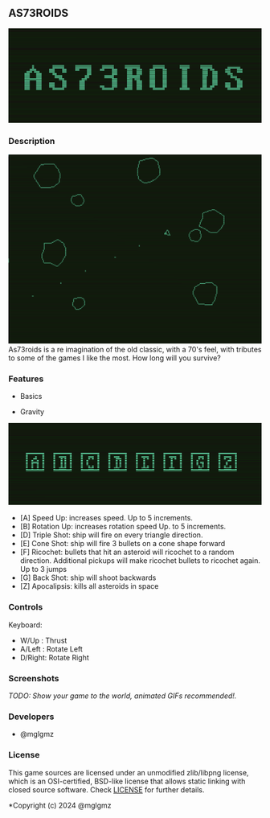 
## AS73ROIDS

![AS73ROIDS](screenshots/asteroids.png "AS73ROIDS")

### Description

![Game](screenshots/game.png "Game")
As73roids is a re imagination of the old classic, with a 70's feel,
with tributes to some of the games I like the most.
How long will you survive?

### Features
 - Basics

 - Gravity

![AS73ROIDS](screenshots/powerups.png "AS73ROIDS")
 - [A] Speed Up: increases speed. Up to 5 increments.
 - [B] Rotation Up: increases rotation speed Up. to 5 increments.
 - [D] Triple Shot: ship will fire on every triangle direction.
 - [E] Cone Shot: ship will fire 3 bullets on a cone shape forward
 - [F] Ricochet: bullets that hit an asteroid will ricochet to a random direction. Additional pickups will make ricochet bullets to ricochet again. Up to 3 jumps
 - [G] Back Shot: ship will shoot backwards
 - [Z] Apocalipsis: kills all asteroids in space 

### Controls

Keyboard:
 - W/Up   : Thrust
 - A/Left : Rotate Left
 - D/Right: Rotate Right

### Screenshots

_TODO: Show your game to the world, animated GIFs recommended!._

### Developers

 - @mglgmz

### License

This game sources are licensed under an unmodified zlib/libpng license, which is an OSI-certified, BSD-like license that allows static linking with closed source software. Check [LICENSE](LICENSE) for further details.

*Copyright (c) 2024 @mglgmz 
